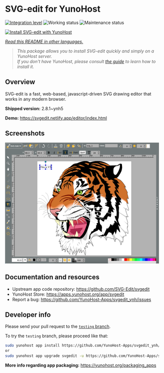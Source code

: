 <!--
N.B.: This README was automatically generated by <https://github.com/YunoHost/apps/tree/master/tools/readme_generator>
It shall NOT be edited by hand.
-->

# SVG-edit for YunoHost

[![Integration level](https://dash.yunohost.org/integration/svgedit.svg)](https://dash.yunohost.org/appci/app/svgedit) ![Working status](https://ci-apps.yunohost.org/ci/badges/svgedit.status.svg) ![Maintenance status](https://ci-apps.yunohost.org/ci/badges/svgedit.maintain.svg)

[![Install SVG-edit with YunoHost](https://install-app.yunohost.org/install-with-yunohost.svg)](https://install-app.yunohost.org/?app=svgedit)

*[Read this README in other languages.](./ALL_README.md)*

> *This package allows you to install SVG-edit quickly and simply on a YunoHost server.*  
> *If you don't have YunoHost, please consult [the guide](https://yunohost.org/install) to learn how to install it.*

## Overview

SVG-edit is a fast, web-based, javascript-driven SVG drawing editor that works in any modern browser.


**Shipped version:** 2.8.1~ynh5

**Demo:** <https://svgedit.netlify.app/editor/index.html>

## Screenshots

![Screenshot of SVG-edit](./doc/screenshots/screenshot.png)

## Documentation and resources

- Upstream app code repository: <https://github.com/SVG-Edit/svgedit>
- YunoHost Store: <https://apps.yunohost.org/app/svgedit>
- Report a bug: <https://github.com/YunoHost-Apps/svgedit_ynh/issues>

## Developer info

Please send your pull request to the [`testing` branch](https://github.com/YunoHost-Apps/svgedit_ynh/tree/testing).

To try the `testing` branch, please proceed like that:

```bash
sudo yunohost app install https://github.com/YunoHost-Apps/svgedit_ynh/tree/testing --debug
or
sudo yunohost app upgrade svgedit -u https://github.com/YunoHost-Apps/svgedit_ynh/tree/testing --debug
```

**More info regarding app packaging:** <https://yunohost.org/packaging_apps>
